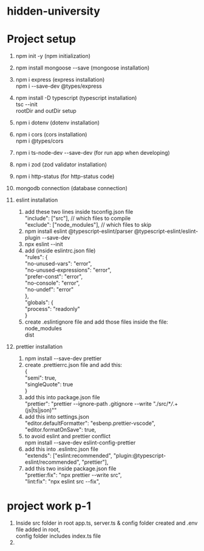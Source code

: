 # hidden-university

# Project setup

1.  npm init -y (npm initialization)
2.  npm install mongoose --save (mongoose installation)
3.  npm i express (express installation)  
    npm i --save-dev @types/express
4.  npm install -D typescript (typescript installation)  
    tsc --init  
    rootDir and outDir setup
5.  npm i dotenv (dotenv installation)
6.  npm i cors (cors installation)  
    npm i @types/cors
7.  npm i ts-node-dev --save-dev (for run app when developing)
8.  npm i zod (zod validator installation)
9.  npm i http-status (for http-status code)
10. mongodb connection (database connection)
11. eslint installation

    1.  add these two lines inside tsconfig.json file  
        "include": ["src"], // which files to compile  
        "exclude": ["node_modules"], // which files to skip
    2.  npm install eslint @typescript-eslint/parser @typescript-eslint/eslint-plugin --save-dev
    3.  npx eslint --init
    4.  add (inside eslintrc.json file)  
         "rules": {  
        "no-unused-vars": "error",  
        "no-unused-expressions": "error",  
        "prefer-const": "error",  
        "no-console": "error",  
        "no-undef": "error"  
        },  
        "globals": {  
        "process": "readonly"  
        }
    5.  create .eslintignore file and add those files inside the file:  
        node_modules  
        dist

12. prettier installation
    1.  npm install --save-dev prettier
    2.  create .prettierrc.json file and add this:  
         {  
        "semi": true,  
        "singleQuote": true  
        }
    3.  add this into package.json file  
        "prettier": "prettier --ignore-path .gitignore --write \"./src/\*_/_.+(js|ts|json)\""
    4.  add this into settings.json  
        "editor.defaultFormatter": "esbenp.prettier-vscode",  
        "editor.formatOnSave": true,
    5.  to avoid eslint and prettier conflict  
        npm install --save-dev eslint-config-prettier
    6.  add this into .eslintrc.json file  
        "extends": ["eslint:recommended", "plugin:@typescript-eslint/recommended", "prettier"],
    7.  add this two inside package.json file  
        "prettier:fix": "npx prettier --write src",  
         "lint:fix": "npx eslint src --fix",

# project work p-1

1. Inside src folder in root app.ts, server.ts & config folder created and .env file added in root,  
   config folder includes index.ts file
2. 
